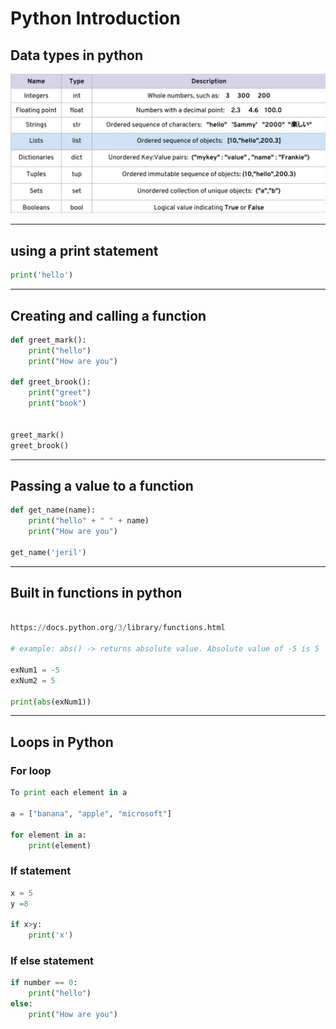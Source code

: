 # Python Introduction

## Data types in python

![data types](images/data-types-python.png "Data Types")

---

## using a print statement

```python
print('hello')
```
---

## Creating and calling a function

```python
def greet_mark():
	print("hello")
	print("How are you")

def greet_brook():
	print("greet")
	print("book")


greet_mark()
greet_brook()

```
---

## Passing a value to a function

```python
def get_name(name):
	print("hello" + " " + name)
	print("How are you")

get_name('jeril')

```
---

## Built in functions in python

```python

https://docs.python.org/3/library/functions.html

# example: abs() -> returns absolute value. Absolute value of -5 is 5

exNum1 = -5
exNum2 = 5

print(abs(exNum1))

```
---

## Loops in Python

### For loop 

```Python
To print each element in a

a = ["banana", "apple", "microsoft"]

for element in a:
	print(element)
```

### If statement

```Python
x = 5
y =8

if x>y:
	print('x')
```

### If else statement

```Python
if number == 0:
	print("hello")
else:
	print("How are you")
```
